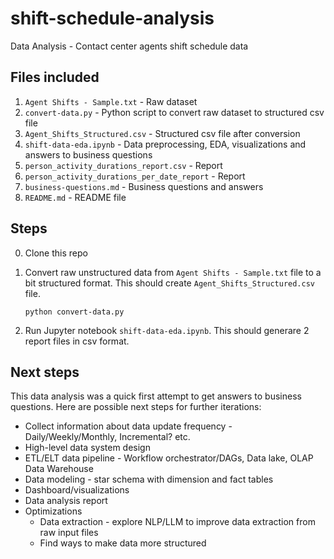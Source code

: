 # shift-schedule-analysis
Data Analysis - Contact center agents shift schedule data

## Files included

1. `Agent Shifts - Sample.txt` -   Raw dataset
2. `convert-data.py`   -   Python script to convert raw dataset to structured csv file
3. `Agent_Shifts_Structured.csv` - Structured csv file after conversion
4. `shift-data-eda.ipynb` - Data preprocessing, EDA, visualizations and answers to business questions
5. `person_activity_durations_report.csv`   -   Report
6. `person_activity_durations_per_date_report`  -   Report
7. `business-questions.md` - Business questions and answers
8. `README.md` - README file

## Steps

0. Clone this repo

1. Convert raw unstructured data from `Agent Shifts - Sample.txt` file to a bit structured format. This should create `Agent_Shifts_Structured.csv` file.
    ```
    python convert-data.py
    ```

2. Run Jupyter notebook `shift-data-eda.ipynb`. This should generare 2 report files in csv format.

## Next steps

This data analysis was a quick first attempt to get answers to business questions. Here are possible next steps for further iterations:

- Collect information about data update frequency - Daily/Weekly/Monthly, Incremental? etc.
- High-level data system design
- ETL/ELT data pipeline - Workflow orchestrator/DAGs, Data lake, OLAP Data Warehouse
- Data modeling - star schema with dimension and fact tables
- Dashboard/visualizations
- Data analysis report
- Optimizations
    - Data extraction - explore NLP/LLM to improve data extraction from raw input files
    - Find ways to make data more structured